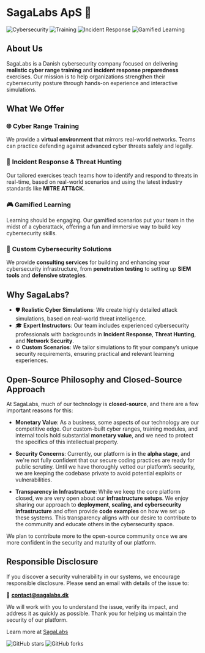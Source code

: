 # SagaLabs ApS 🚀

![Cybersecurity](https://img.shields.io/badge/Security-Cybersecurity-blue)
![Training](https://img.shields.io/badge/Training-Realistic%20Scenarios-orange)
![Incident Response](https://img.shields.io/badge/Focus-Incident%20Response-green)
![Gamified Learning](https://img.shields.io/badge/Learning-Gamified-yellow)

## About Us

SagaLabs is a Danish cybersecurity company focused on delivering **realistic cyber range training** and **incident response preparedness** exercises. Our mission is to help organizations strengthen their cybersecurity posture through hands-on experience and interactive simulations.

## What We Offer

### 🌐 **Cyber Range Training**
We provide a **virtual environment** that mirrors real-world networks. Teams can practice defending against advanced cyber threats safely and legally.

### 🚨 **Incident Response & Threat Hunting**
Our tailored exercises teach teams how to identify and respond to threats in real-time, based on real-world scenarios and using the latest industry standards like **MITRE ATT&CK**.

### 🎮 **Gamified Learning**
Learning should be engaging. Our gamified scenarios put your team in the midst of a cyberattack, offering a fun and immersive way to build key cybersecurity skills.

### 🔧 **Custom Cybersecurity Solutions**
We provide **consulting services** for building and enhancing your cybersecurity infrastructure, from **penetration testing** to setting up **SIEM tools** and **defensive strategies**.

## Why SagaLabs?

- 🛡️ **Realistic Cyber Simulations**: We create highly detailed attack simulations, based on real-world threat intelligence.
- 🎓 **Expert Instructors**: Our team includes experienced cybersecurity professionals with backgrounds in **Incident Response**, **Threat Hunting**, and **Network Security**.
- ⚙️ **Custom Scenarios**: We tailor simulations to fit your company’s unique security requirements, ensuring practical and relevant learning experiences.

## Open-Source Philosophy and Closed-Source Approach

At SagaLabs, much of our technology is **closed-source**, and there are a few important reasons for this:

- **Monetary Value**: As a business, some aspects of our technology are our competitive edge. Our custom-built cyber ranges, training modules, and internal tools hold substantial **monetary value**, and we need to protect the specifics of this intellectual property.
  
- **Security Concerns**: Currently, our platform is in the **alpha stage**, and we're not fully confident that our secure coding practices are ready for public scrutiny. Until we have thoroughly vetted our platform’s security, we are keeping the codebase private to avoid potential exploits or vulnerabilities.

- **Transparency in Infrastructure**: While we keep the core platform closed, we are very open about our **infrastructure setups**. We enjoy sharing our approach to **deployment, scaling, and cybersecurity infrastructure** and often provide **code examples** on how we set up these systems. This transparency aligns with our desire to contribute to the community and educate others in the cybersecurity space.

We plan to contribute more to the open-source community once we are more confident in the security and maturity of our platform.

## Responsible Disclosure

If you discover a security vulnerability in our systems, we encourage responsible disclosure. Please send an email with details of the issue to:

📧 **[contact@sagalabs.dk](mailto:contact@sagalabs.dk)**

We will work with you to understand the issue, verify its impact, and address it as quickly as possible. Thank you for helping us maintain the security of our platform.

Learn more at [SagaLabs](https://sagalabs.dk)

![GitHub stars](https://img.shields.io/github/stars/SagaLabs/SagaLabsApS?style=social)
![GitHub forks](https://img.shields.io/github/forks/SagaLabs/SagaLabsApS?style=social)
